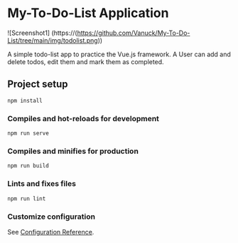 # My-To-Do-List Application

![Screenshot1] (https://(https://github.com/Vanuck/My-To-Do-List/tree/main/img/todolist.png))

A simple todo-list app to practice the Vue.js framework. A User can add and delete todos, edit them and mark them as completed.

## Project setup

```
npm install
```

### Compiles and hot-reloads for development

```
npm run serve
```

### Compiles and minifies for production

```
npm run build
```

### Lints and fixes files

```
npm run lint
```

### Customize configuration

See [Configuration Reference](https://cli.vuejs.org/config/).
